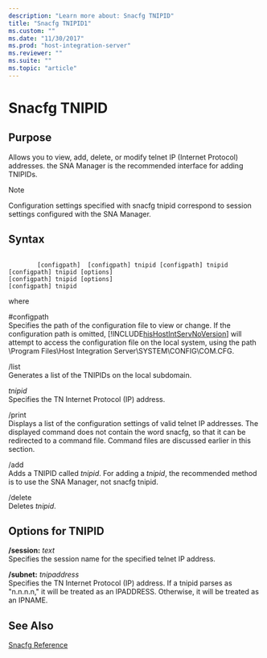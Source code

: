 ```yaml
---
description: "Learn more about: Snacfg TNIPID"
title: "Snacfg TNIPID1"
ms.custom: ""
ms.date: "11/30/2017"
ms.prod: "host-integration-server"
ms.reviewer: ""
ms.suite: ""
ms.topic: "article"
---
```

# Snacfg TNIPID
## Purpose  
 Allows you to view, add, delete, or modify telnet IP (Internet Protocol) addresses. the SNA Manager is the recommended interface for adding TNIPIDs.  
  
> [!NOTE]
>  Configuration settings specified with snacfg tnipid correspond to session settings configured with the SNA Manager.  
  
## Syntax  
  
```  
  
        [configpath]  [configpath] tnipid [configpath] tnipid  [configpath] tnipid [options]  
[configpath] tnipid [options]  
[configpath] tnipid  
```  
  
 where  
  
 \#configpath  
 Specifies the path of the configuration file to view or change. If the configuration path is omitted, [!INCLUDE[hisHostIntServNoVersion](../includes/hishostintservnoversion-md.md)] will attempt to access the configuration file on the local system, using the path \Program Files\Host Integration Server\SYSTEM\CONFIG\COM.CFG.  
  
 /list  
 Generates a list of the TNIPIDs on the local subdomain.  
  
 *tnipid*  
 Specifies the TN Internet Protocol (IP) address.  
  
 /print  
 Displays a list of the configuration settings of valid telnet IP addresses. The displayed command does not contain the word snacfg, so that it can be redirected to a command file. Command files are discussed earlier in this section.  
  
 /add  
 Adds a TNIPID called *tnipid*. For adding a *tnipid*, the recommended method is to use the SNA Manager, not snacfg tnipid.  
  
 /delete  
 Deletes *tnipid*.  
  
## Options for TNIPID  
 **/session:** *text*  
 Specifies the session name for the specified telnet IP address.  
  
 **/subnet:** *tnipaddress*  
 Specifies the TN Internet Protocol (IP) address. If a tnipid parses as "n.n.n.n," it will be treated as an IPADDRESS. Otherwise, it will be treated as an IPNAME.  
  
## See Also  
 [Snacfg Reference](../core/snacfg-reference2.md)
